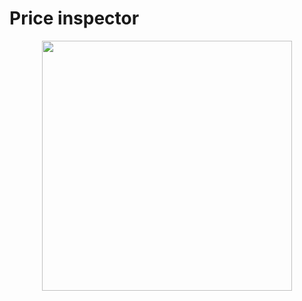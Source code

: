 # Price inspector
<div align="center"><img src="https://user-images.githubusercontent.com/66263776/109352302-948a4480-7848-11eb-848f-7bc37347f1fd.png" width="400" height= "400"> </div>